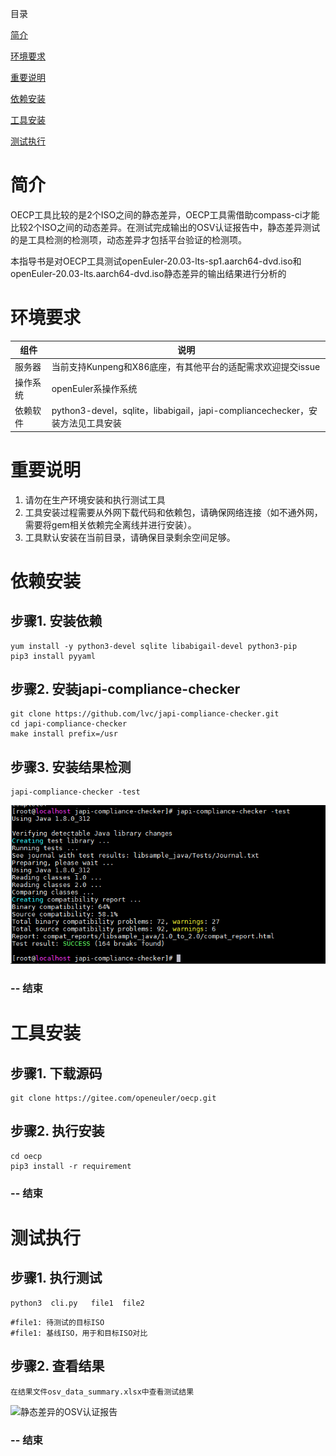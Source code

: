 目录

[简介](#简介)

[环境要求](#环境要求)

[重要说明](#重要说明)

[依赖安装](#依赖安装)

[工具安装](#工具安装)

[测试执行](#测试执行)


# 简介
OECP工具比较的是2个ISO之间的静态差异，OECP工具需借助compass-ci才能比较2个ISO之间的动态差异。在测试完成输出的OSV认证报告中，静态差异测试的是工具检测的检测项，动态差异才包括平台验证的检测项。

本指导书是对OECP工具测试openEuler-20.03-lts-sp1.aarch64-dvd.iso和openEuler-20.03-lts.aarch64-dvd.iso静态差异的输出结果进行分析的
 
# 环境要求
| 组件  |  说明 |
| ------------ | ------------ | 
| 服务器   | 当前支持Kunpeng和X86底座，有其他平台的适配需求欢迎提交issue |
| 操作系统  |  openEuler系操作系统　 |
| 依赖软件  |  python3-devel，sqlite，libabigail，japi-compliancechecker，安装方法见工具安装 |

# 重要说明
1. 请勿在生产环境安装和执行测试工具
2. 工具安装过程需要从外网下载代码和依赖包，请确保网络连接（如不通外网，需要将gem相关依赖完全离线并进行安装）。
3. 工具默认安装在当前目录，请确保目录剩余空间足够。

# 依赖安装
## 步骤1. 安装依赖
    yum install -y python3-devel sqlite libabigail-devel python3-pip
    pip3 install pyyaml

## 步骤2. 安装japi-compliance-checker
    
    git clone https://github.com/lvc/japi-compliance-checker.git
    cd japi-compliance-checker
    make install prefix=/usr
## 步骤3. 安装结果检测
    
    japi-compliance-checker -test
![安装结果检测](docs/japi-compliance-checker.png)
### -- 结束

# 工具安装
## 步骤1. 下载源码

    git clone https://gitee.com/openeuler/oecp.git
## 步骤2. 执行安装
    
    cd oecp
    pip3 install -r requirement
### -- 结束

# 测试执行
## 步骤1. 执行测试
    
    python3  cli.py   file1  file2

```
#file1: 待测试的目标ISO
#file1: 基线ISO，用于和目标ISO对比
```
## 步骤2. 查看结果
    
    在结果文件osv_data_summary.xlsx中查看测试结果
![静态差异的OSV认证报告](http://image.huawei.com/tiny-lts/v1/images/44e1d344d64df67bc6ba88e4ea1fce2e_1071x724.png@900-0-90-f.png)


### -- 结束




